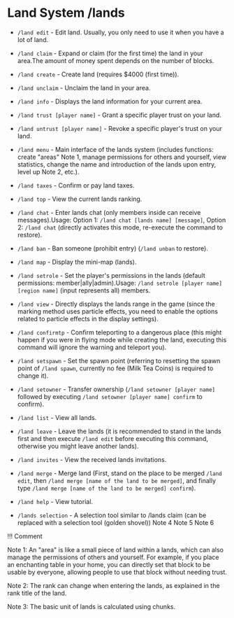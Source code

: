 # Land System /lands

- `/land edit` - Edit land. Usually, you only need to use it when you have a lot of land.

- `/land claim` - Expand or claim (for the first time) the land in your area.The amount of money spent depends on the number of blocks.

- `/land create` - Create land (requires $4000 (first time)).

- `/land unclaim` - Unclaim the land in your area.

- `/land info` - Displays the land information for your current area.

- `/land trust [player name]` - Grant a specific player trust on your land.

- `/land untrust [player name]` - Revoke a specific player's trust on your land.

- `/land menu` - Main interface of the lands system (includes functions: create "areas" Note 1, manage permissions for others and yourself, view statistics, change the name and introduction of the lands upon entry, level up Note 2, etc.).

- `/land taxes` - Confirm or pay land taxes.

- `/land top` - View the current lands ranking.

- `/land chat` - Enter lands chat (only members inside can receive messages).Usage: Option 1: `/land chat [lands name] [message]`, Option 2: `/land chat` (directly activates this mode, re-execute the command to restore).

- `/land ban` - Ban someone (prohibit entry) (`/land unban` to restore).

- `/land map` - Display the mini-map (lands).

- `/land setrole` - Set the player's permissions in the lands (default permissions: member|ally|admin).Usage: `/land setrole [player name] [region name]` (input represents all) members.

- `/land view` - Directly displays the lands range in the game (since the marking method uses particle effects, you need to enable the options related to particle effects in the display settings).

- `/land confirmtp` - Confirm teleporting to a dangerous place (this might happen if you were in flying mode while creating the land, executing this command will ignore the warning and teleport you).

- `/land setspawn` - Set the spawn point (referring to resetting the spawn point of `/land spawn`, currently no fee (Milk Tea Coins) is required to change it).

- `/land setowner` - Transfer ownership (`/land setowner [player name]` followed by executing `/land setowner [player name] confirm` to confirm).

- `/land list` - View all lands.

- `/land leave` - Leave the lands (it is recommended to stand in the lands first and then execute `/land edit` before executing this command, otherwise you might leave another lands).

- `/land invites` - View the received lands invitations.

- `/land merge` - Merge land (First, stand on the place to be merged `/land edit`, then `/land merge [name of the land to be merged]`, and finally type `/land merge [name of the land to be merged] confirm`).

- `/land help` - View tutorial.

- `/lands selection` - A selection tool similar to /lands claim (can be replaced with a selection tool (golden shovel)) Note 4 Note 5 Note 6

!!! Comment

Note 1: An "area" is like a small piece of land within a lands, which can also manage the permissions of others and yourself. For example, if you place an enchanting table in your home, you can directly set that block to be usable by everyone, allowing people to use that block without needing trust.

Note 2: The rank can change when entering the lands, as explained in the rank title of the land.

Note 3: The basic unit of lands is calculated using chunks.